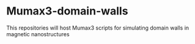# Mumax3-domain-walls
This repositories will host Mumax3 scripts for simulating domain walls in magnetic nanostructures
